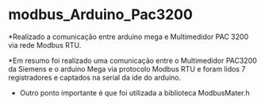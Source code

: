 # modbus_Arduino_Pac3200
*Realizado a comunicação entre arduino mega e Multimedidor PAC 3200 via rede Modbus RTU.

*Em resumo foi realizado uma comunicação entre o Multimedidor PAC3200 da Siemens e o arduino Mega via protocolo Modbus RTU e foram lidos 7 registradores e captados na serial da ide do arduino.

* Outro ponto importante é que foi utilizada a biblioteca ModbusMater.h
